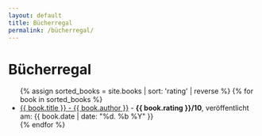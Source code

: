 ```yaml
---
layout: default
title: Bücherregal
permalink: /bücherregal/
---
```


# Bücherregal

<ul>
  {% assign sorted_books = site.books | sort: 'rating' | reverse %}
  {% for book in sorted_books %}
    <li>
      <a href="{{ book.url }}">{{ book.title }} - {{ book.author }}</a> - 
      <strong>{{ book.rating }}/10</strong>, veröffentlicht am: {{ book.date | date: "%d. %b %Y" }}
    </li>
  {% endfor %}
</ul>